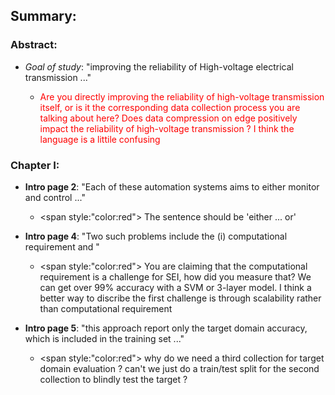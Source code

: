 ## Summary:

### Abstract:
- *Goal of study*: "improving the reliability of High-voltage electrical transmission ..."
	
	- <span style="color:red"> Are you directly improving the reliability of high-voltage transmission itself, or is it the corresponding data collection process you are talking about here? Does data compression on edge positively impact the reliability of high-voltage transmission ? I think the language is a littile confusing</span>


### Chapter I:

- **Intro page 2**: "Each of these automation systems aims to either monitor and control ..." 

	- <span style:"color:red"> The sentence should be 'either ... or'</span>

- **Intro page 4**: "Two such problems include the (i) computational requirement and "

	- <span style:"color:red"> You are claiming that the computational requirement is a challenge for SEI, how did you measure that? We can get over 99% accuracy with a SVM or 3-layer model. I think a better way to discribe the first challenge is through scalability rather than computational requirement </span>

- **Intro page 5**: "this approach report only the target domain accuracy, which is included in the training set ..."

	- <span style:"color:red"> why do we need a third collection for target domain evaluation ? can't we just do a train/test split for the second collection to blindly test the target ?</span>
